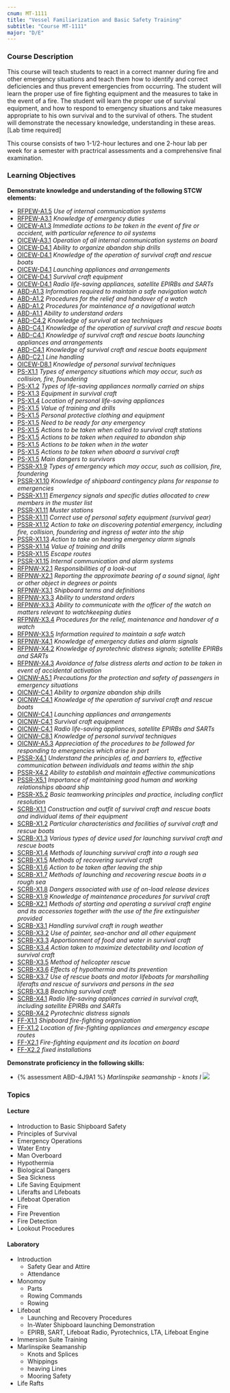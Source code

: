 ```yaml
---
cnum: MT-1111
title: "Vessel Familiarization and Basic Safety Training"
subtitle: "Course MT-1111"
major: "D/E"
---
```

### Course Description

This course will teach students to react in a correct manner during fire and other emergency situations and teach them how to identify and correct deficiencies and thus prevent emergencies from occurring. The student will learn the proper use of fire fighting equipment and the measures to take in the event of a fire. The student will learn the proper use of survival equipment, and how to respond to emergency situations and take measures appropriate to his own survival and to the survival of others. The student will demonstrate the necessary knowledge, understanding in these areas. [Lab time required]

This course consists of two 1-1/2-hour lectures and one 2-hour lab per week for a semester with practrical assessments and a comprehensive final examination.


### Learning Objectives

**Demonstrate knowledge and understanding of the following STCW elements:**

* [RFPEW-A1.5]({{site.baseurl}}/tables/34.html#RFPEW-A1.5) *Use of internal communication systems*
* [RFPEW-A3.1]({{site.baseurl}}/tables/34.html#RFPEW-A3.1) *Knowledge of emergency duties*
* [OICEW-A1.3]({{site.baseurl}}/tables/31.html#OICEW-A1.3) *Immediate actions to be taken in the event of fire or accident, with particular reference to oil systems*
* [OICEW-A3.1]({{site.baseurl}}/tables/31.html#OICEW-A3.1) *Operation of all internal communication systems on board*
* [OICEW-D4.1]({{site.baseurl}}/tables/31.html#OICEW-D4.1) *Ability to organize abandon ship drills*
* [OICEW-D4.1]({{site.baseurl}}/tables/31.html#OICEW-D4.1) *Knowledge of the operation of survival craft and rescue boats*
* [OICEW-D4.1]({{site.baseurl}}/tables/31.html#OICEW-D4.1) *Launching appliances and arrangements*
* [OICEW-D4.1]({{site.baseurl}}/tables/31.html#OICEW-D4.1) *Survival craft equipment*
* [OICEW-D4.1]({{site.baseurl}}/tables/31.html#OICEW-D4.1) *Radio life-saving appliances, satellite EPIRBs and SARTs*
* [ABD-A1.3]({{site.baseurl}}/tables/25.html#ABD-A1.3) *Information required to maintain a safe navigation watch*
* [ABD-A1.2]({{site.baseurl}}/tables/25.html#ABD-A1.2) *Procedures for the relief and handover of a watch*
* [ABD-A1.2]({{site.baseurl}}/tables/25.html#ABD-A1.2) *Procedures for maintenance of a navigational watch*
* [ABD-A1.1]({{site.baseurl}}/tables/25.html#ABD-A1.1) *Ability to understand orders*
* [ABD-C4.2]({{site.baseurl}}/tables/25.html#ABD-C4.2) *Knowledge of survival at sea techniques*
* [ABD-C4.1]({{site.baseurl}}/tables/25.html#ABD-C4.1) *Knowledge of the operation of survival craft and rescue boats*
* [ABD-C4.1]({{site.baseurl}}/tables/25.html#ABD-C4.1) *Knowledge of survival craft and rescue boats launching appliances and arrangements*
* [ABD-C4.1]({{site.baseurl}}/tables/25.html#ABD-C4.1) *Knowledge of survival craft and rescue boats equipment*
* [ABD-C2.1]({{site.baseurl}}/tables/25.html#ABD-C2.1) *Line handling*
* [OICEW-D8.1]({{site.baseurl}}/tables/31.html#OICEW-D8.1) *Knowledge of personal survival techniques*
* [PS-X1.1]({{site.baseurl}}/tables/611.html#PS-X1.1) *Types of emergency situations which may occur, such as collision, fire, foundering*
* [PS-X1.2]({{site.baseurl}}/tables/611.html#PS-X1.2) *Types of life-saving appliances normally carried on ships*
* [PS-X1.3]({{site.baseurl}}/tables/611.html#PS-X1.3) *Equipment in survival craft*
* [PS-X1.4]({{site.baseurl}}/tables/611.html#PS-X1.4) *Location of personal life-saving appliances*
* [PS-X1.5]({{site.baseurl}}/tables/611.html#PS-X1.5) *Value of training and drills*
* [PS-X1.5]({{site.baseurl}}/tables/611.html#PS-X1.5) *Personal protective clothing and equipment*
* [PS-X1.5]({{site.baseurl}}/tables/611.html#PS-X1.5) *Need to be ready for any emergency*
* [PS-X1.5]({{site.baseurl}}/tables/611.html#PS-X1.5) *Actions to be taken when called to survival craft stations*
* [PS-X1.5]({{site.baseurl}}/tables/611.html#PS-X1.5) *Actions to be taken when required to abandon ship*
* [PS-X1.5]({{site.baseurl}}/tables/611.html#PS-X1.5) *Actions to be taken when in the water*
* [PS-X1.5]({{site.baseurl}}/tables/611.html#PS-X1.5) *Actions to be taken when aboard a survival craft*
* [PS-X1.5]({{site.baseurl}}/tables/611.html#PS-X1.5) *Main dangers to survivors*
* [PSSR-X1.9]({{site.baseurl}}/tables/614.html#PSSR-X1.9) *Types of emergency which may occur, such as collision, fire, foundering*
* [PSSR-X1.10]({{site.baseurl}}/tables/614.html#PSSR-X1.10) *Knowledge of shipboard contingency plans for response to emergencies*
* [PSSR-X1.11]({{site.baseurl}}/tables/614.html#PSSR-X1.11) *Emergency signals and specific duties allocated to crew members in the muster list*
* [PSSR-X1.11]({{site.baseurl}}/tables/614.html#PSSR-X1.11) *Muster stations*
* [PSSR-X1.11]({{site.baseurl}}/tables/614.html#PSSR-X1.11) *Correct use of personal safety equipment (survival gear)*
* [PSSR-X1.12]({{site.baseurl}}/tables/614.html#PSSR-X1.12) *Action to take on discovering potential emergency, including fire, collision, foundering and ingress of water into the ship*
* [PSSR-X1.13]({{site.baseurl}}/tables/614.html#PSSR-X1.13) *Action to take on hearing emergency alarm signals*
* [PSSR-X1.14]({{site.baseurl}}/tables/614.html#PSSR-X1.14) *Value of training and drills*
* [PSSR-X1.15]({{site.baseurl}}/tables/614.html#PSSR-X1.15) *Escape routes*
* [PSSR-X1.15]({{site.baseurl}}/tables/614.html#PSSR-X1.15) *Internal communication and alarm systems*
* [RFPNW-X2.1]({{site.baseurl}}/tables/24.html#RFPNW-X2.1) *Responsibilities of a look-out*
* [RFPNW-X2.1]({{site.baseurl}}/tables/24.html#RFPNW-X2.1) *Reporting the approximate bearing of a sound signal, light or other object in degrees or points*
* [RFPNW-X3.1]({{site.baseurl}}/tables/24.html#RFPNW-X3.1) *Shipboard terms and definitions*
* [RFPNW-X3.3]({{site.baseurl}}/tables/24.html#RFPNW-X3.3) *Ability to understand orders*
* [RFPNW-X3.3]({{site.baseurl}}/tables/24.html#RFPNW-X3.3) *Ability to communicate with the officer of the watch on matters relevant to watchkeeping duties*
* [RFPNW-X3.4]({{site.baseurl}}/tables/24.html#RFPNW-X3.4) *Procedures for the relief, maintenance and handover of a watch*
* [RFPNW-X3.5]({{site.baseurl}}/tables/24.html#RFPNW-X3.5) *Information required to maintain a safe watch*
* [RFPNW-X4.1]({{site.baseurl}}/tables/24.html#RFPNW-X4.1) *Knowledge of emergency duties and alarm signals*
* [RFPNW-X4.2]({{site.baseurl}}/tables/24.html#RFPNW-X4.2) *Knowledge of pyrotechnic distress signals; satellite EPIRBs and SARTs*
* [RFPNW-X4.3]({{site.baseurl}}/tables/24.html#RFPNW-X4.3) *Avoidance of false distress alerts and action to be taken in event of accidental activation*
* [OICNW-A5.1]({{site.baseurl}}/tables/21.html#OICNW-A5.1) *Precautions for the protection and safety of passengers in emergency situations*
* [OICNW-C4.1]({{site.baseurl}}/tables/21.html#OICNW-C4.1) *Ability to organize abandon ship drills*
* [OICNW-C4.1]({{site.baseurl}}/tables/21.html#OICNW-C4.1) *Knowledge of the operation of survival craft and rescue boats*
* [OICNW-C4.1]({{site.baseurl}}/tables/21.html#OICNW-C4.1) *Launching appliances and arrangements*
* [OICNW-C4.1]({{site.baseurl}}/tables/21.html#OICNW-C4.1) *Survival craft equipment*
* [OICNW-C4.1]({{site.baseurl}}/tables/21.html#OICNW-C4.1) *Radio life-saving appliances, satellite EPIRBs and SARTs*
* [OICNW-C8.1]({{site.baseurl}}/tables/21.html#OICNW-C8.1) *Knowledge of personal survival techniques*
* [OICNW-A5.3]({{site.baseurl}}/tables/21.html#OICNW-A5.3) *Appreciation of the procedures to be followed for responding to emergencies which arise in port*
* [PSSR-X4.1]({{site.baseurl}}/tables/614.html#PSSR-X4.1) *Understand the principles of, and barriers to, effective communication between individuals and teams within the ship*
* [PSSR-X4.2]({{site.baseurl}}/tables/614.html#PSSR-X4.2) *Ability to establish and maintain effective communications*
* [PSSR-X5.1]({{site.baseurl}}/tables/614.html#PSSR-X5.1) *Importance of maintaining good human and working relationships aboard ship*
* [PSSR-X5.2]({{site.baseurl}}/tables/614.html#PSSR-X5.2) *Basic teamworking principles and practice, including conflict resolution*
* [SCRB-X1.1]({{site.baseurl}}/tables/621.html#SCRB-X1.1) *Construction and outfit of survival craft and rescue boats and individual items of their equipment*
* [SCRB-X1.2]({{site.baseurl}}/tables/621.html#SCRB-X1.2) *Particular characteristics and facilities of survival craft and rescue boats*
* [SCRB-X1.3]({{site.baseurl}}/tables/621.html#SCRB-X1.3) *Various types of device used for launching survival craft and rescue boats*
* [SCRB-X1.4]({{site.baseurl}}/tables/621.html#SCRB-X1.4) *Methods of launching survival craft into a rough sea*
* [SCRB-X1.5]({{site.baseurl}}/tables/621.html#SCRB-X1.5) *Methods of recovering survival craft*
* [SCRB-X1.6]({{site.baseurl}}/tables/621.html#SCRB-X1.6) *Action to be taken after leaving the ship*
* [SCRB-X1.7]({{site.baseurl}}/tables/621.html#SCRB-X1.7) *Methods of launching and recovering rescue boats in a rough sea*
* [SCRB-X1.8]({{site.baseurl}}/tables/621.html#SCRB-X1.8) *Dangers associated with use of on-load release devices*
* [SCRB-X1.9]({{site.baseurl}}/tables/621.html#SCRB-X1.9) *Knowledge of maintenance procedures for survival craft*
* [SCRB-X2.1]({{site.baseurl}}/tables/621.html#SCRB-X2.1) *Methods of starting and operating a survival craft engine and its accessories together with the use of the fire extinguisher provided*
* [SCRB-X3.1]({{site.baseurl}}/tables/621.html#SCRB-X3.1) *Handling survival craft in rough weather*
* [SCRB-X3.2]({{site.baseurl}}/tables/621.html#SCRB-X3.2) *Use of painter, sea-anchor and all other equipment*
* [SCRB-X3.3]({{site.baseurl}}/tables/621.html#SCRB-X3.3) *Apportionment of food and water in survival craft*
* [SCRB-X3.4]({{site.baseurl}}/tables/621.html#SCRB-X3.4) *Action taken to maximize detectability and location of survival craft*
* [SCRB-X3.5]({{site.baseurl}}/tables/621.html#SCRB-X3.5) *Method of helicopter rescue*
* [SCRB-X3.6]({{site.baseurl}}/tables/621.html#SCRB-X3.6) *Effects of hypothermia and its prevention*
* [SCRB-X3.7]({{site.baseurl}}/tables/621.html#SCRB-X3.7) *Use of rescue boats and motor lifeboats for marshalling liferafts and rescue of survivors and persons in the sea*
* [SCRB-X3.8]({{site.baseurl}}/tables/621.html#SCRB-X3.8) *Beaching survival craft*
* [SCRB-X4.1]({{site.baseurl}}/tables/621.html#SCRB-X4.1) *Radio life-saving appliances carried in survival craft, including satellite EPIRBs and SARTs*
* [SCRB-X4.2]({{site.baseurl}}/tables/621.html#SCRB-X4.2) *Pyrotechnic distress signals*
* [FF-X1.1]({{site.baseurl}}/tables/612.html#FF-X1.1) *Shipboard fire-fighting organization*
* [FF-X1.2]({{site.baseurl}}/tables/612.html#FF-X1.2) *Location of fire-fighting appliances and emergency escape routes*
* [FF-X2.1]({{site.baseurl}}/tables/612.html#FF-X2.1) *Fire-fighting equipment and its location on board*
* [FF-X2.2]({{site.baseurl}}/tables/612.html#FF-X2.2) *fixed installations*

**Demonstrate proficiency in the following skills:**

* {% assessment ABD-4J9A1 %} *Marlinspike seamanship - knots I* ![]({{site.baseurl}}/assets/images/new.jpg)

### Topics

#### Lecture

* Introduction to Basic Shipboard Safety
* Principles of Survival
* Emergency Operations
* Water Entry
* Man Overboard
* Hypothermia
* Biological Dangers
* Sea Sickness
* Life Saving Equipment
* Liferafts and Lifeboats
* Lifeboat Operation
* Fire
* Fire Prevention
* Fire Detection
* Lookout Procedures

#### Laboratory

* Introduction
	* Safety Gear and Attire
	* Attendance
* Monomoy
	* Parts
	* Rowing Commands
	* Rowing
* Lifeboat
	* Launching and Recovery Procedures
	* In-Water Shipboard launching Demonstration
	* EPIRB, SART, Lifeboat Radio, Pyrotechnics, LTA, Lifeboat Engine
* Immersion Suite Training
* Marlinspike Seamanship
	* Knots and Splices
	* Whippings
	* heaving Lines
	* Mooring Safety
* Life Rafts




